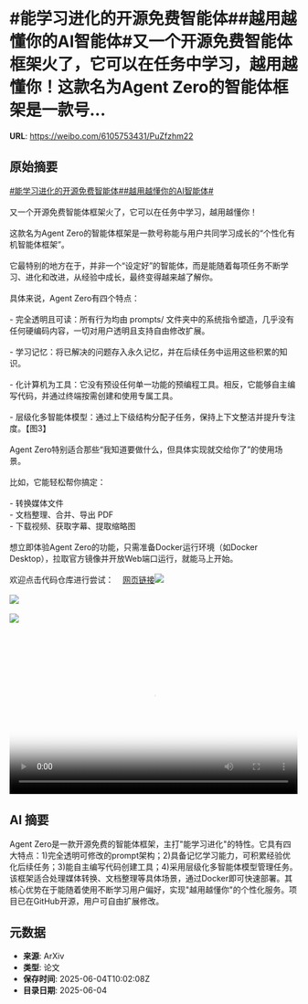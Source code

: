 # #能学习进化的开源免费智能体##越用越懂你的AI智能体#又一个开源免费智能体框架火了，它可以在任务中学习，越用越懂你！这款名为Agent Zero的智能体框架是一款号...

**URL**: https://weibo.com/6105753431/PuZfzhm22

## 原始摘要

<a href="https://m.weibo.cn/search?containerid=231522type%3D1%26t%3D10%26q%3D%23%E8%83%BD%E5%AD%A6%E4%B9%A0%E8%BF%9B%E5%8C%96%E7%9A%84%E5%BC%80%E6%BA%90%E5%85%8D%E8%B4%B9%E6%99%BA%E8%83%BD%E4%BD%93%23&amp;extparam=%23%E8%83%BD%E5%AD%A6%E4%B9%A0%E8%BF%9B%E5%8C%96%E7%9A%84%E5%BC%80%E6%BA%90%E5%85%8D%E8%B4%B9%E6%99%BA%E8%83%BD%E4%BD%93%23" data-hide=""><span class="surl-text">#能学习进化的开源免费智能体#</span></a><a href="https://m.weibo.cn/search?containerid=231522type%3D1%26t%3D10%26q%3D%23%E8%B6%8A%E7%94%A8%E8%B6%8A%E6%87%82%E4%BD%A0%E7%9A%84AI%E6%99%BA%E8%83%BD%E4%BD%93%23&amp;extparam=%23%E8%B6%8A%E7%94%A8%E8%B6%8A%E6%87%82%E4%BD%A0%E7%9A%84AI%E6%99%BA%E8%83%BD%E4%BD%93%23" data-hide=""><span class="surl-text">#越用越懂你的AI智能体#</span></a><br><br>又一个开源免费智能体框架火了，它可以在任务中学习，越用越懂你！<br><br>这款名为Agent Zero的智能体框架是一款号称能与用户共同学习成长的“个性化有机智能体框架”。<br><br>它最特别的地方在于，并非一个“设定好”的智能体，而是能随着每项任务不断学习、进化和改进，从经验中成长，最终变得越来越了解你。<br><br>具体来说，Agent Zero有四个特点：<br><br>- 完全透明且可读：所有行为均由 prompts/ 文件夹中的系统指令塑造，几乎没有任何硬编码内容，一切对用户透明且支持自由修改扩展。<br><br>- 学习记忆：将已解决的问题存入永久记忆，并在后续任务中运用这些积累的知识。<br><br>- 化计算机为工具：它没有预设任何单一功能的预编程工具。相反，它能够自主编写代码，并通过终端按需创建和使用专属工具。<br><br>- 层级化多智能体模型：通过上下级结构分配子任务，保持上下文整洁并提升专注度。【图3】<br><br>Agent Zero特别适合那些“我知道要做什么，但具体实现就交给你了”的使用场景。<br><br>比如，它能轻松帮你搞定：<br><br>- 转换媒体文件<br>- 文档整理、合并、导出 PDF<br>- 下载视频、获取字幕、提取缩略图<br><br>想立即体验Agent Zero的功能，只需准备Docker运行环境（如Docker Desktop），拉取官方镜像并开放Web端口运行，就能马上开始。<br><br>欢迎点击代码仓库进行尝试：<a href="https://weibo.cn/sinaurl?u=https%3A%2F%2Fgithub.com%2Ffrdel%2Fagent-zero" data-hide=""><span class="url-icon"><img style="width: 1rem;height: 1rem" src="https://h5.sinaimg.cn/upload/2015/09/25/3/timeline_card_small_web_default.png" referrerpolicy="no-referrer"></span><span class="surl-text">网页链接</span></a><img style="" src="https://tvax3.sinaimg.cn/large/006Fd7o3gy1i23duqodwrj30qm0zkwof.jpg" referrerpolicy="no-referrer"><br><br><img style="" src="https://tvax4.sinaimg.cn/large/006Fd7o3ly1i23dw0e4mqj31hc0u074c.jpg" referrerpolicy="no-referrer"><br><br><img style="" src="https://tvax1.sinaimg.cn/large/006Fd7o3gy1i23dv1xwj9j30zk0ecagl.jpg" referrerpolicy="no-referrer"><br><br><br clear="both"><div style="clear: both"></div><video controls="controls" poster="https://tvax2.sinaimg.cn/orj480/006Fd7o3ly1i23dvzwwq6j31hc0u0dil.jpg" style="width: 100%"><source src="https://f.video.weibocdn.com/o0/Zy4P7NqJlx08oMmHNJJu01041200CF6W0E010.mp4?label=mp4_720p&amp;template=1280x720.25.0&amp;ori=0&amp;ps=1CwnkDw1GXwCQx&amp;Expires=1749034866&amp;ssig=giB7Q88jhh&amp;KID=unistore,video"><source src="https://f.video.weibocdn.com/o0/O5020ywhlx08oMmHYmYU01041200jdCt0E010.mp4?label=mp4_hd&amp;template=852x480.25.0&amp;ori=0&amp;ps=1CwnkDw1GXwCQx&amp;Expires=1749034866&amp;ssig=RyP2ZpwTzu&amp;KID=unistore,video"><source src="https://f.video.weibocdn.com/o0/mJuTvZfolx08oMmH6bK801041200bjki0E010.mp4?label=mp4_ld&amp;template=640x360.25.0&amp;ori=0&amp;ps=1CwnkDw1GXwCQx&amp;Expires=1749034866&amp;ssig=290BGdjwE1&amp;KID=unistore,video"><p>视频无法显示，请前往<a href="https://video.weibo.com/show?fid=1034%3A5173852464939057" target="_blank" rel="noopener noreferrer">微博视频</a>观看。</p></video>

## AI 摘要

Agent Zero是一款开源免费的智能体框架，主打"能学习进化"的特性。它具有四大特点：1)完全透明可修改的prompt架构；2)具备记忆学习能力，可积累经验优化后续任务；3)能自主编写代码创建工具；4)采用层级化多智能体模型管理任务。该框架适合处理媒体转换、文档整理等具体场景，通过Docker即可快速部署。其核心优势在于能随着使用不断学习用户偏好，实现"越用越懂你"的个性化服务。项目已在GitHub开源，用户可自由扩展修改。

## 元数据

- **来源**: ArXiv
- **类型**: 论文
- **保存时间**: 2025-06-04T10:02:08Z
- **目录日期**: 2025-06-04
